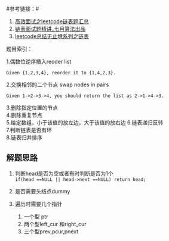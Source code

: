 
#参考链接：#
1. [高效面试之leetcode链表题汇总](http://blog.csdn.net/cqkxboy168/article/details/40464351)
2. [链表面试题精讲_七月算法出品](http://wenku.baidu.com/link?url=su8VS1nG2W13-MfOzXL1_SzF9D6q4Xeyfa3cbrfYt4Hk7y_eeKjJOYCPVEOBAiFD6s7tNIuY2UnqO5WVJuXtQ75jthchqxwNQKS8GKrvHqG)
3. [leetcode总结无止境系列之链表](http://blog.csdn.net/chencheng126/article/details/39029889) 

题目索引：

1.偶数位逆序插入reoder list

    Given {1,2,3,4}, reorder it to {1,4,2,3}.

2.交换相邻的二个节点  swap nodes in pairs

    Given 1->2->3->4, you should return the list as 2->1->4->3.

3.删除指定位置的节点     
4.删除重复节点   
5.给定数组，小于该值的放左边，大于该值的放右边 
6.链表递归反转   
7.判断链表是否有环   
8.链表归并排序

## 解题思路 ##
1. 判断head是否为空或者有时判断是否为1个   
    `if(head ==NULL || head->next ==NULL) return head;`
2. 是否需要头结点dummy   
 
3. 遍历时需要几个指针
	1. 一个型 ptr
	2. 两个型left_cur 和right_cur
	3. 三个型prev,pcur,pnext